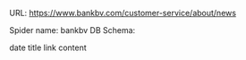 URL: https://www.bankbv.com/customer-service/about/news

Spider name: bankbv
DB Schema:

date
title
link
content
